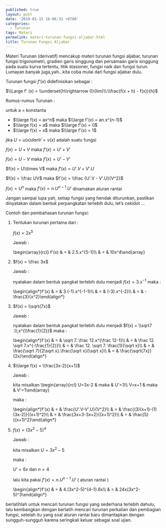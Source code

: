 ```yaml
---
published: true
layout: post
date: '2019-01-15 16:06:31 +0700'
categories:
  - Turunan
tags: Materi
permalink: materi-turunan-fungsi-aljabar.html
title: Turunan Fungsi Aljabar
---
```

Materi Turunan (derivatif) mencakup materi turunan fungsi aljabar, turunan fungsi trigonometri, gradien garis singgung dan persamaan garis singgung pada suatu kurva tertentu, titik stasioner, fungsi naik dan fungsi turun. Lumayan banyak juga,yah…kita coba mulai dari fungsi aljabar dulu.

Turunan fungsi $f ‘ (x)$ didefinisikan sebagai :

$\\Large f' (x) = \\underset{h\\rightarrow 0}{lim}\\:\\frac{f(x + h) - f(x)}{h}$

Rumus-rumus Turunan :

untuk a = konstanta

*   $\\large f(x) = ax^n$ maka $\\large f'(x) = an.x^{n-1}$
*   $\\large f(x) = a$ maka $\\large f'(x) = 0$
*   $\\large f(x) = x$ maka $\\large f'(x) = 1$

jika $U = u(x) dan V = v(x)$ adalah suatu fungsi

$f(x) = U + V$ maka $f'(x) = U' + V'$

$f(x) = U - V$ maka $f'(x) = U' - V'$

$f(x) = U\\times V$ maka $f'(x) = U'.V + V'.U$

$f(x) = \\frac UV$ maka $f'(x) = \\frac {U'.V - V'.U}{V^2}$

$f(x) = U^n$ maka $f'(x) = n.U^{n-1}.U'$ dinamakan aturan rantai

Jangan sampai lupa yah, setiap fungsi yang hendak diturunkan, pastikan dinyatakan dalam bentuk perpangkatan terlebih dulu, let’s cekidot …

Contoh dan pembahasan turunan fungsi:

1.  Tentukan turunan pertama dari :
    
    $f(x) = 2x^5$
    
    Jawab :
    
    \\begin{array}{rcl} f'(x) & = & 2.5.x^{5-1}\\\\ & = & 10x^4\\end{array}
    
2.  $f(x) = \\frac 3x$
    
    Jawab :
    
    nyatakan dalam bentuk pangkat terlebih dulu menjadi $f(x) = 3.x^{-1}$ maka :
    
    \\begin{align\*}f'(x) & = & 3.(-1).x^{-1-1}\\\\ & = & (-3).x^{-2}\\\\ & = & -\\frac{3}{x^2}\\end{align\*}
    
3.  $f(x) = \\sqrt{7x}$
    
    Jawab :
    
    nyatakan dalam bentuk pangkat terlebih dulu menjadi $f(x) = \\sqrt7 .\\;x^{\\frac{1}{2}}$ maka :
    
    \\begin{align\*}f'(x) & = & \\sqrt 7. \\frac 12.x^{\\frac 12-1}\\\\ & = & \\frac 12. \\sqrt 7.x^{-\\frac{1}{2}}\\\\ & = & \\frac 12. \\sqrt 7. \\frac{1}{\\sqrt x}\\\\ & = & \\frac{\\sqrt 7}{2\\sqrt x}.\\frac{\\sqrt x}{\\sqrt x}\\\\ & = & \\frac{\\sqrt{7x}}{2x}\\end{align\*}
    
4.  $\\large f(x) = \\frac{3x-2}{x+1}$
    
    Jawab :
    
    kita misalkan \\begin{array}{rcl} U=3x-2 & maka & U'=3\\\\ V=x+1 & maka & V'=1\\end{array}
    
    maka :
    
    \\begin{align\*}f'(x) & = & \\frac{U'.V-V'.U}{V^2}\\\\ & = & \\frac{(3)(x+1)-(1)(3x-2)}{(x+1)^2}\\\\ & = & \\frac{3x+3-3x+2}{(x+1)^2}\\\\ & = & \\frac{5}{(x+1)^2}\\end{align\*}
    
5.  $f(x) = (3x^2 -5)^4$
    
    Jawab :
    
    kita misalkan $U = 3x^2 -5$
    
    maka :
    
    $U'=6x$ dan $n = 4$
    
    lalu kita pakai $f'(x) = n.U^{n-1}.U'$ ( aturan rantai )
    
    \\begin{align\*}f'(x) & = & 4.(3x^2-5)^{4-1}.6x\\\\ & = & 24x(3x^2-5)^3\\end{align\*}
    

berlatihlah untuk mencari turunan fungsi yang sederhana terlebih dahulu, lalu kembangkan dengan berlatih mencari turunan perkalian dan pembagian fungsi, setelah itu yang soal aturan rantai baru dimantapkan dengan sungguh-sungguh karena seringkali keluar sebagai soal ujian.
